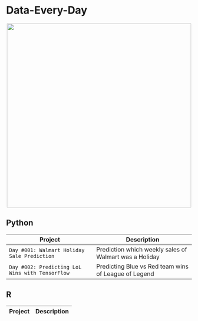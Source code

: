 # Data-Every-Day

<p align="center"> 
<img src="https://media.striim.com/wp-content/uploads/2017/08/21064042/ST_Blog_DataEverywhere.png" width="500">
</p>

## Python
| Project | Description |
| --- | --- |
| `Day #001: Walmart Holiday Sale Prediction` | Prediction which weekly sales of Walmart was a Holiday
| `Day #002: Predicting LoL Wins with TensorFlow` | Predicting Blue vs Red team wins of League of Legend

## R
| Project | Description |
| --- | --- |
